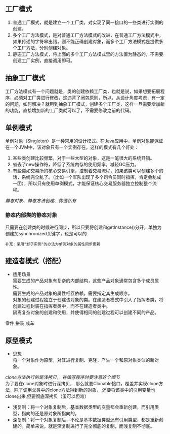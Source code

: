## 工厂模式
1. 普通工厂模式，就是建立一个工厂类，对实现了同一接口的一些类进行实例的创建。
2. 多个工厂方法模式，是对普通工厂方法模式的改进，在普通工厂方法模式中，如果传递的字符串出错，则不能正确创建对象，而多个工厂方法模式是提供多个工厂方法，分别创建对象。
3. 静态工厂方法模式，将上面的多个工厂方法模式里的方法置为静态的，不需要创建工厂实例，直接调用即可。
## 抽象工厂模式
工厂方法模式有一个问题就是，类的创建依赖工厂类，也就是说，如果想要拓展程序，必须对工厂类进行修改，这违背了闭包原则，所以，从设计角度考虑，有一定的问题，如何解决？就用到抽象工厂模式，创建多个工厂类，这样一旦需要增加新的功能，直接增加新的工厂类就可以了，不需要修改之前的代码。
## 单例模式
单例对象（Singleton）是一种常用的设计模式。在Java应用中，单例对象能保证在一个JVM中，该对象只有一个实例存在。这样的模式有几个好处：
1. 某些类创建比较频繁，对于一些大型的对象，这是一笔很大的系统开销。
2. 省去了new操作符，降低了系统内存的使用频率，减轻GC压力。
3. 有些类如交易所的核心交易引擎，控制着交易流程，如果该类可以创建多个的话，系统完全乱了。（比如一个军队出现了多个司令员同时指挥，肯定会乱成一团），所以只有使用单例模式，才能保证核心交易服务器独立控制整个流程。  

*静态对象、静态方法创建、构造私有*
### 静态内部类的静态对象
只需要在创建类的时候进行同步，所以只要将创建和getInstance()分开，单独为创建加synchronized关键字，也是可以的
```
补充：采用"影子实例"的办法为单例对象的属性同步更新
```
## 建造者模式（搭配）
* 适用场景  
需要生成的产品对象有复杂的内部结构，这些产品对象通常包含多个成员属性。  
需要生成的产品对象的属性相互依赖，需要指定其生成顺序。  
对象的创建过程独立于创建该对象的类。在建造者模式中引入了指挥者类，将创建过程封装在指挥者类中，而不在建造者类中。    
隔离复杂对象的创建和使用，并使得相同的创建过程可以创建不同的产品。

零件 拼装 成车
## 原型模式
* 思想  
  将一个对象作为原型，对其进行复制、克隆，产生一个和原对象类似的新对象。  

*clone方法执行的是浅拷贝， 在编写程序时要注意这个细节*  
为了要在clone对象时进行深拷贝， 那么就要Clonable接口，覆盖并实现clone方法，除了调用父类中的clone方法得到新的对象， 还要将该类中的引用变量也clone出来,但要彻底深拷贝（虽可以但难）
* 浅复制：将一个对象复制后，基本数据类型的变量都会重新创建，而引用类型，指向的还是原对象所指向的。
* 深复制：将一个对象复制后，不论是基本数据类型还有引用类型，都是重新创建的。简单来说，就是深复制进行了完全彻底的复制，而浅复制不彻底。